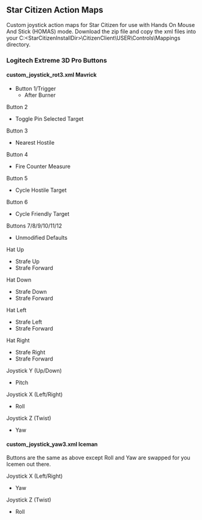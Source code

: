 ## Star Citizen Action Maps
Custom joystick action maps for Star Citizen for use with Hands On Mouse And Stick (HOMAS) mode.
Download the zip file and copy the xml files into your C:\<StarCitizenInstallDir>\CitizenClient\USER\Controls\Mappings directory.

### Logitech Extreme 3D Pro Buttons

#### custom_joystick_rot3.xml Mavrick
+ Button 1/Trigger
  + After Burner

Button 2
- Toggle Pin Selected Target

Button 3
- Nearest Hostile

Button 4
- Fire Counter Measure

Button 5
 - Cycle Hostile Target

Button 6
 - Cycle Friendly Target

Buttons 7/8/9/10/11/12
 - Unmodified Defaults

Hat Up
 - Strafe Up
 - Strafe Forward

Hat Down
 - Strafe Down
 - Strafe Forward
 
Hat Left
 - Strafe Left
 - Strafe Forward
 
Hat Right
 - Strafe Right
 - Strafe Forward
 
Joystick Y (Up/Down)
 - Pitch

Joystick X (Left/Right)
 - Roll

Joystick Z (Twist)
 - Yaw
 
#### custom_joystick_yaw3.xml Iceman
Buttons are the same as above except Roll and Yaw are swapped for you Icemen out there.

Joystick X (Left/Right)
 - Yaw

Joystick Z (Twist)
 - Roll

